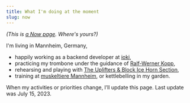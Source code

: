 ```yaml
---
title: What I'm doing at the moment
slug: now
---
```


_(This is [a Now page](http://nownownow.com/about). Where's yours?)_

I'm living in Mannheim, Germany,

- happily working as a backend developer at [ioki](https://ioki.com/),
- practicing my trombone under the guidance of [Ralf-Werner Kopp](https://der-trompetenlehrer.de/),
- rehearsing and playing with [The Uplifters & Block Ice Horn Section](https://theuplifters.de/),
- training at [muskeltiere Mannheim](https://www.muskeltiere-sport.de/), or kettlebelling in my garden.

When my activities or priorities change, I’ll update this page. Last update was July 15, 2023.
